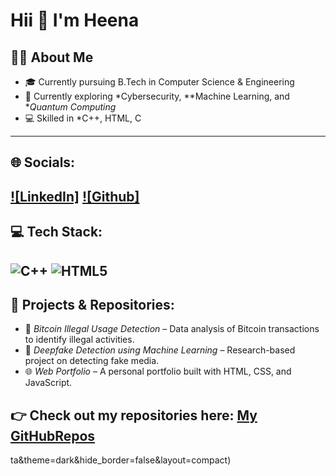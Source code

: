 # Hii 👋 I'm Heena

## 👩‍💻 About Me
- 🎓 Currently pursuing B.Tech in Computer Science & Engineering  
- 🌱 Currently exploring *Cybersecurity, **Machine Learning, and **Quantum Computing*  
- 💻 Skilled in *C++, HTML, C  

---

## 🌐 Socials:
[![LinkedIn]](https://www.linkedin.com/in/heena-batra-35a8bb346?utm_source=share&utm_campaign=share_via&utm_content=profile&utm_medium=android_app) 
[![Github]](https://github.com/2421196csecec-hue) 
---

## 💻 Tech Stack:
![C++](https://img.shields.io/badge/c++-%2300599C.svg?style=for-the-badge&logo=c%2B%2B&logoColor=white)
![HTML5](https://img.shields.io/badge/html5-%23E34F26.svg?style=for-the-badge&logo=html5&logoColor=white)
---

## 📂 Projects & Repositories:
- 🔐 *Bitcoin Illegal Usage Detection* – Data analysis of Bitcoin transactions to identify illegal activities.  
- 🤖 *Deepfake Detection using Machine Learning* – Research-based project on detecting fake media.  
- 🌐 *Web Portfolio* – A personal portfolio built with HTML, CSS, and JavaScript.  

👉 Check out my repositories here: [My GitHubRepos](https://github.com/2421196csecec-hue) 
---

ta&theme=dark&hide_border=false&layout=compact)
